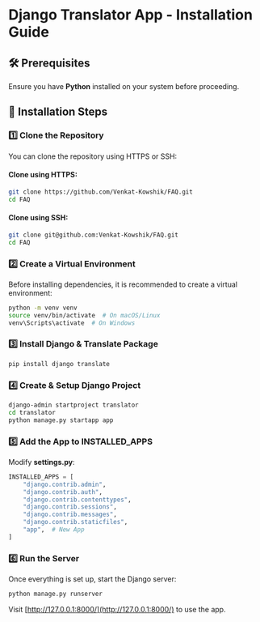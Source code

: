# Django Translator App - Installation Guide

## 🛠 Prerequisites
Ensure you have **Python** installed on your system before proceeding.

## 🚀 Installation Steps

### 1️⃣ Clone the Repository  
You can clone the repository using HTTPS or SSH:

#### Clone using HTTPS:
```sh
git clone https://github.com/Venkat-Kowshik/FAQ.git  
cd FAQ  
```

#### Clone using SSH:
```sh
git clone git@github.com:Venkat-Kowshik/FAQ.git  
cd FAQ  
```

### 2️⃣ Create a Virtual Environment  
Before installing dependencies, it is recommended to create a virtual environment:

```sh
python -m venv venv  
source venv/bin/activate  # On macOS/Linux  
venv\Scripts\activate  # On Windows  
```

### 3️⃣ Install Django & Translate Package  
```sh
pip install django translate  
```

### 4️⃣ Create & Setup Django Project  
```sh
django-admin startproject translator  
cd translator  
python manage.py startapp app  
```

### 5️⃣ Add the App to INSTALLED_APPS  
Modify **settings.py**:  

```python
INSTALLED_APPS = [  
    "django.contrib.admin",  
    "django.contrib.auth",  
    "django.contrib.contenttypes",  
    "django.contrib.sessions",  
    "django.contrib.messages",  
    "django.contrib.staticfiles",  
    "app",  # New App  
]
```

### 6️⃣ Run the Server  
Once everything is set up, start the Django server:  

```sh
python manage.py runserver  
```

Visit [http://127.0.0.1:8000/](http://127.0.0.1:8000/) to use the app.
